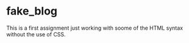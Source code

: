 # fake_blog
This is a first assignment just working with soome of the HTML syntax without the use of CSS.
